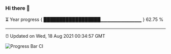 ### Hi there 👋

⏳ Year progress { ██████████████████▁▁▁▁▁▁▁▁▁▁▁▁ } 62.75 %

---

⏰ Updated on Wed, 18 Aug 2021 00:34:57 GMT

![Progress Bar CI](https://github.com/liununu/liununu/workflows/Progress%20Bar%20CI/badge.svg)

